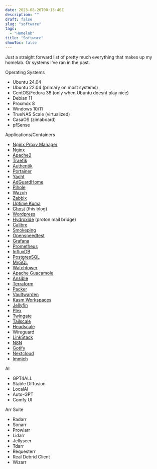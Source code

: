 ```yaml
---
date: 2023-08-26T00:13:40Z
description: ""
draft: false
slug: "software"
tags: 
  - "Homelab"
title: "Software"
showToc: false
---
```


Just a straight forward list of pretty much everything that makes up my homelab. Or systems I've ran in the past.

Operating Systems

* Ubuntu 24.04
* Ubuntu 22.04 (primary on most systems)
* CentOS/Fedora 38 (only when Ubuntu doesnt play nice)
* Debian 11
* Proxmox 8
* Windows 10/11
* TrueNAS Scale (virtualized)
* CasaOS (zimaboard)
* pfSense

Applications/Containers

* [Nginx Proxy Manager](https://nginxproxymanager.com/)
* [Nginx](https://www.nginx.com/)
* [Apache2](https://httpd.apache.org/)
* [Traefik](https://traefik.io/traefik/)
* [Authentik](https://goauthentik.io/)
* [Portainer](https://docs.portainer.io/start/install-ce)
* [Yacht](https://yacht.sh/)
* [AdGuardHome](https://adguard.com/en/adguard-home/overview.html)
* [Pihole](https://pi-hole.net/)
* [Wazuh](https://wazuh.com/)
* [Zabbix](https://www.zabbix.com/)
* [Uptime Kuma](https://github.com/louislam/uptime-kuma)
* [Ghost](https://ghost.org/) (this blog)
* [Wordpress](https://wordpress.com/)
* [Hydroxide](https://github.com/emersion/hydroxide) (proton mail bridge)
* [Calibre](https://calibre-ebook.com/)
* [Smokeping](https://oss.oetiker.ch/smokeping/)
* [Openspeedtest](https://openspeedtest.com/)
* [Grafana](https://hub.docker.com/r/grafana/grafana)
* [Prometheus](https://hub.docker.com/r/prom/prometheus)
* [InfluxDB](https://www.influxdata.com/)
* [PostgresSQL](https://hub.docker.com/_/postgres)
* [MySQL](https://hub.docker.com/_/mysql)
* [Watchtower](https://github.com/containrrr/watchtower)
* [Apache Guacamole](https://guacamole.apache.org/doc/gug/guacamole-docker.html)
* [Ansible](https://www.ansible.com/overview/how-ansible-works)
* [Terraform](https://www.terraform.io/)
* [Packer](https://www.packer.io/)
* [Vaultwarden](https://github.com/dani-garcia/vaultwarden)
* [Kasm Workspaces](https://kasmweb.com/)
* [Jellyfin](https://jellyfin.org/)
* [Plex](https://plex.tv)
* [Twingate](https://www.twingate.com/)
* [Tailscale](https://tailscale.com/)
* [Headscale](https://github.com/juanfont/headscale)
* Wireguard
* [LinkStack](https://linkstack.org/)
* [N8N](https://n8n.io/)
* [Gotify](https://gotify.net/)
* [Nextcloud](https://nextcloud.com/)
* [Immich](https://github.com/immich-app/immich)

AI
* GPT4ALL
* Stable Diffusion
* LocalAI
* Auto-GPT 
* Comfy UI

Arr Suite

* Radarr
* Sonarr
* Prowlarr
* Lidarr
* Jellyseer
* Tdarr
* Requesterr
* Real Debrid Client
* Wizarr

